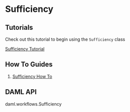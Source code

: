 # Sufficiency

## Tutorials

Check out this tutorial to begin using the `Sufficiency` class

[Sufficiency Tutorial](../../tutorials/notebooks/ClassLearningCurvesTutorial.ipynb)

## How To Guides

1.  [Sufficiency How To](../../how_to/sufficiency_training_how_to.md)

## DAML API

<div class="autoclass" members="" inherited-members="">

daml.workflows.Sufficiency

</div>
